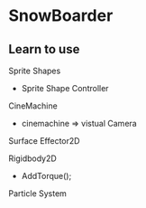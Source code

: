 # SnowBoarder

## Learn to use

Sprite Shapes
- Sprite Shape Controller

CineMachine
- cinemachine => vistual Camera

Surface Effector2D

Rigidbody2D
- AddTorque();

Particle System